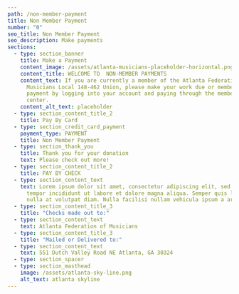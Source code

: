 ```yaml
---
path: /non-member-payment
title: Non Member Payment
number: "0"
seo_title: Non Member Payment
seo_description: Make payments
sections:
  - type: section_banner
    title: Make a Payment
    content_image: /assets/atlanta-musicians-placeholder-horizontal.png
    content_title: WELCOME TO  NON-MEMBER PAYMENTS
    content_text: If you are currently a member of the Atlanta Federation of
      Musicians Local 148-462 Union, please make your work due or membership
      payment by logging into your account and paying through the members pay
      center.
    content_alt_text: placeholder
  - type: section_content_title_2
    title: Pay By Card
  - type: section_credit_card_payment
    payment_type: PAYMENT
    title: Non Member Payment
  - type: section_thank_you
    title: Thank you for your donation
    text: Please check out more!
  - type: section_content_title_2
    title: PAY BY CHECK
  - type: section_content_text
    text: Lorem ipsum dolor sit amet, consectetur adipiscing elit, sed do eiusmod
      tempor incididunt ut labore et dolore magna aliqua. Semper quis lectus
      nulla at volutpat diam. Nulla facilisi nullam vehicula ipsum a arcu.
  - type: section_content_title_3
    title: "Checks made out to:"
  - type: section_content_text
    text: Atlanta Federation of Musicians
  - type: section_content_title_3
    title: "Mailed or Delivered to:"
  - type: section_content_text
    text: 551 Dutch Valley Road NE Atlanta, GA 30324
  - type: section_spacer
  - type: section_masthead
    image: /assets/atlanta-sky-line.png
    alt_text: atlanta skyline
---
```

